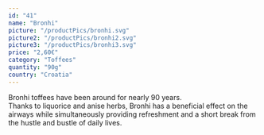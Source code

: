 ```yaml
---
id: "41"
name: "Bronhi"
picture: "/productPics/bronhi.svg"
picture2: "/productPics/bronhi2.svg"
picture3: "/productPics/bronhi3.svg"
price: "2,60€"
category: "Toffees"
quantity: "90g"
country: "Croatia"
---
```

Bronhi toffees have been around for nearly 90 years. <br>Thanks to liquorice and anise herbs, Bronhi has a beneficial effect on the airways while simultaneously providing refreshment and a short break from the hustle and bustle of daily lives. 